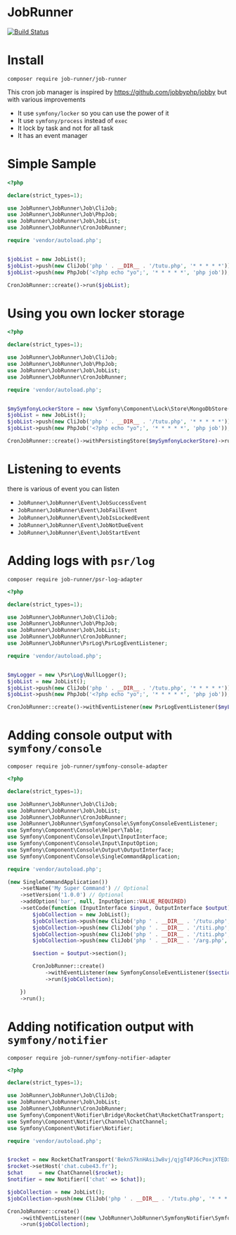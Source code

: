 # JobRunner

[![Build Status](https://github.com/job-runner/job-runner/actions/workflows/continuous-integration.yml/badge.svg)](https://github.com/job-runner/job-runner/actions/workflows/continuous-integration.yml)

# Install

`composer require job-runner/job-runner`

This cron job manager is inspired by https://github.com/jobbyphp/jobby but with various improvements

- It use `symfony/locker` so you can use the power of it
- It use `symfony/process` instead of `exec`
- It lock by task and not for all task
- It has an event manager

# Simple Sample

````php
<?php

declare(strict_types=1);

use JobRunner\JobRunner\Job\CliJob;
use JobRunner\JobRunner\Job\PhpJob;
use JobRunner\JobRunner\Job\JobList;
use JobRunner\JobRunner\CronJobRunner;

require 'vendor/autoload.php';


$jobList = new JobList();
$jobList->push(new CliJob('php ' . __DIR__ . '/tutu.php', '* * * * *'));
$jobList->push(new PhpJob('<?php echo "yo";', '* * * * *', 'php job'));

CronJobRunner::create()->run($jobList);

````

# Using you own locker storage

````php
<?php

declare(strict_types=1);

use JobRunner\JobRunner\Job\CliJob;
use JobRunner\JobRunner\Job\PhpJob;
use JobRunner\JobRunner\Job\JobList;
use JobRunner\JobRunner\CronJobRunner;

require 'vendor/autoload.php';


$mySymfonyLockerStore = new \Symfony\Component\Lock\Store\MongoDbStore();
$jobList = new JobList();
$jobList->push(new CliJob('php ' . __DIR__ . '/tutu.php', '* * * * *'));
$jobList->push(new PhpJob('<?php echo "yo";', '* * * * *', 'php job'));

CronJobRunner::create()->withPersistingStore($mySymfonyLockerStore)->run($jobList);

````

# Listening to events

there is various of event you can listen

- `JobRunner\JobRunner\Event\JobSuccessEvent`
- `JobRunner\JobRunner\Event\JobFailEvent`
- `JobRunner\JobRunner\Event\JobIsLockedEvent`
- `JobRunner\JobRunner\Event\JobNotDueEvent`
- `JobRunner\JobRunner\Event\JobStartEvent`

# Adding logs with `psr/log`

`composer require job-runner/psr-log-adapter`

````php
<?php

declare(strict_types=1);

use JobRunner\JobRunner\Job\CliJob;
use JobRunner\JobRunner\Job\PhpJob;
use JobRunner\JobRunner\Job\JobList;
use JobRunner\JobRunner\CronJobRunner;
use JobRunner\JobRunner\PsrLog\PsrLogEventListener;

require 'vendor/autoload.php';


$myLogger = new \Psr\Log\NullLogger();
$jobList = new JobList();
$jobList->push(new CliJob('php ' . __DIR__ . '/tutu.php', '* * * * *'));
$jobList->push(new PhpJob('<?php echo "yo";', '* * * * *', 'php job'));

CronJobRunner::create()->withEventListener(new PsrLogEventListener($myLogger));->run($jobList);

````

# Adding console output with `symfony/console`

`composer require job-runner/symfony-console-adapter`

````php
<?php

declare(strict_types=1);

use JobRunner\JobRunner\Job\CliJob;
use JobRunner\JobRunner\Job\JobList;
use JobRunner\JobRunner\CronJobRunner;
use JobRunner\JobRunner\SymfonyConsole\SymfonyConsoleEventListener;
use Symfony\Component\Console\Helper\Table;
use Symfony\Component\Console\Input\InputInterface;
use Symfony\Component\Console\Input\InputOption;
use Symfony\Component\Console\Output\OutputInterface;
use Symfony\Component\Console\SingleCommandApplication;

require 'vendor/autoload.php';

(new SingleCommandApplication())
    ->setName('My Super Command') // Optional
    ->setVersion('1.0.0') // Optional
    ->addOption('bar', null, InputOption::VALUE_REQUIRED)
    ->setCode(function (InputInterface $input, OutputInterface $output) {
        $jobCollection = new JobList();
        $jobCollection->push(new CliJob('php ' . __DIR__ . '/tutu.php', '* * * * *'));
        $jobCollection->push(new CliJob('php ' . __DIR__ . '/titi.php', '* * * * *', 'sample'));
        $jobCollection->push(new CliJob('php ' . __DIR__ . '/titi.php', '1 1 1 1 1', 'hehe'));
        $jobCollection->push(new CliJob('php ' . __DIR__ . '/arg.php', '* * * * *'));

        $section = $output->section();

        CronJobRunner::create()
            ->withEventListener(new SymfonyConsoleEventListener($section, new Table($section)))
            ->run($jobCollection);

    })
    ->run();
````

# Adding notification output with `symfony/notifier`

`composer require job-runner/symfony-notifier-adapter`

````php
<?php

declare(strict_types=1);

use JobRunner\JobRunner\Job\CliJob;
use JobRunner\JobRunner\Job\JobList;
use JobRunner\JobRunner\CronJobRunner;
use Symfony\Component\Notifier\Bridge\RocketChat\RocketChatTransport;
use Symfony\Component\Notifier\Channel\ChatChannel;
use Symfony\Component\Notifier\Notifier;

require 'vendor/autoload.php';


$rocket = new RocketChatTransport('Bekn57knHAsi3w8vj/qjgT4PJ6cPoxjXTEDxjegfpp4JdQTd6xExKk5pMKKNxnWbfM', '#test');
$rocket->setHost('chat.cube43.fr');
$chat     = new ChatChannel($rocket);
$notifier = new Notifier(['chat' => $chat]);

$jobCollection = new JobList();
$jobCollection->push(new CliJob('php ' . __DIR__ . '/tutu.php', '* * * * *'));

CronJobRunner::create()
    ->withEventListener((new \JobRunner\JobRunner\SymfonyNotifier\SymfonyNotifierEventListener($notifier))->withNotificationChannelFail(['chat']))
    ->run($jobCollection);

````